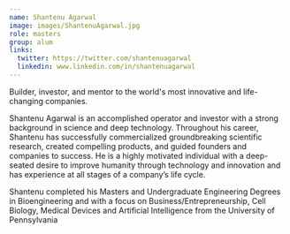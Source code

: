 ```yaml
---
name: Shantenu Agarwal 
image: images/ShantenuAgarwal.jpg
role: masters
group: alum
links:
  twitter: https://twitter.com/shantenuagarwal
  linkedin: www.linkedin.com/in/shantenuagarwal
---
```


Builder, investor, and mentor to the world's most innovative and life-changing companies.

Shantenu Agarwal is an accomplished operator and investor with a strong background in science and deep technology. Throughout his career, Shantenu has successfully commercialized groundbreaking scientific research, created compelling products, and guided founders and companies to success. He is a highly motivated individual with a deep-seated desire to improve humanity through technology and innovation and has experience at all stages of a company’s life cycle. 

Shantenu completed his Masters and Undergraduate Engineering Degrees in Bioengineering and with a focus on Business/Entrepreneurship, Cell Biology, Medical Devices and Artificial Intelligence from the University of Pennsylvania
